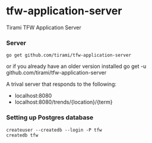 # tfw-application-server

Tirami TFW Application Server

### Server
    go get github.com/tirami/tfw-application-server

or if you already have an older version installed
    go get -u github.com/tirami/tfw-application-server

A trival server that responds to the following:

* localhost:8080
* localhost:8080/trends/{location}/{term}

### Setting up Postgres database
    createuser --createdb --login -P tfw
    createdb tfw